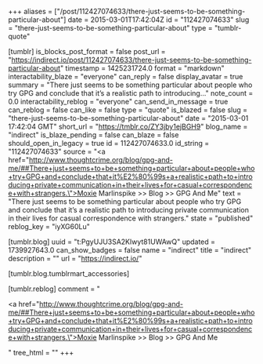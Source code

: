 +++
aliases = ["/post/112427074633/there-just-seems-to-be-something-particular-about"]
date = 2015-03-01T17:42:04Z
id = "112427074633"
slug = "there-just-seems-to-be-something-particular-about"
type = "tumblr-quote"

[tumblr]
is_blocks_post_format = false
post_url = "https://indirect.io/post/112427074633/there-just-seems-to-be-something-particular-about"
timestamp = 1425231724.0
format = "markdown"
interactability_blaze = "everyone"
can_reply = false
display_avatar = true
summary = "There just seems to be something particular about people who try GPG and conclude that it’s a realistic path to introducing..."
note_count = 0.0
interactability_reblog = "everyone"
can_send_in_message = true
can_reblog = false
can_like = false
type = "quote"
is_blazed = false
slug = "there-just-seems-to-be-something-particular-about"
date = "2015-03-01 17:42:04 GMT"
short_url = "https://tmblr.co/ZY3jby1ejBGH9"
blog_name = "indirect"
is_blaze_pending = false
can_blaze = false
should_open_in_legacy = true
id = 112427074633.0
id_string = "112427074633"
source = "<a href=\"http://www.thoughtcrime.org/blog/gpg-and-me/##There+just+seems+to+be+something+particular+about+people+who+try+GPG+and+conclude+that+it%E2%80%99s+a+realistic+path+to+introducing+private+communication+in+their+lives+for+casual+correspondence+with+strangers.\">Moxie Marlinspike &gt;&gt; Blog &gt;&gt; GPG And Me</a>"
text = "There just seems to be something particular about people who try GPG and conclude that it’s a realistic path to introducing private communication in their lives for casual correspondence with strangers."
state = "published"
reblog_key = "iyXG60Lu"

[tumblr.blog]
uuid = "t:PgyUJU3SA2Klwyt81UWAwQ"
updated = 1739927643.0
can_show_badges = false
name = "indirect"
title = "indirect"
description = ""
url = "https://indirect.io/"

[tumblr.blog.tumblrmart_accessories]

[tumblr.reblog]
comment = "<p><a href=\"http://www.thoughtcrime.org/blog/gpg-and-me/##There+just+seems+to+be+something+particular+about+people+who+try+GPG+and+conclude+that+it%E2%80%99s+a+realistic+path+to+introducing+private+communication+in+their+lives+for+casual+correspondence+with+strangers.\">Moxie Marlinspike >> Blog >> GPG And Me</a></p>"
tree_html = ""
+++
